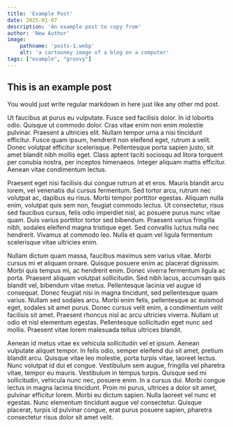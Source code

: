 ```yaml
---
title: 'Example Post'
date: 2025-01-07
description: 'An example post to copy from'
author: 'New Author'
image:
    pathname: 'posts-1.webp'
    alt: 'a cartooney image of a blog on a computer'
tags: ["example", "groovy"]
---
```

## This is an example post
You would just write regular markdown in here just like any other md post.

Ut faucibus at purus eu vulputate. Fusce sed facilisis dolor. In id lobortis odio. Quisque ut commodo dolor. Cras vitae enim non enim molestie pulvinar. Praesent a ultricies elit. Nullam tempor urna a nisi tincidunt efficitur. Fusce quam ipsum, hendrerit non eleifend eget, rutrum a velit. Donec volutpat efficitur scelerisque. Pellentesque porta sapien justo, sit amet blandit nibh mollis eget. Class aptent taciti sociosqu ad litora torquent per conubia nostra, per inceptos himenaeos. Integer aliquam mattis efficitur. Aenean vitae condimentum lectus.

Praesent eget nisi facilisis dui congue rutrum at et eros. Mauris blandit arcu lorem, vel venenatis dui cursus fermentum. Sed tortor arcu, rutrum nec volutpat ac, dapibus eu risus. Morbi tempor porttitor egestas. Aliquam nulla enim, volutpat quis sem non, feugiat commodo lectus. Ut consectetur, risus sed faucibus cursus, felis odio imperdiet nisl, ac posuere purus nunc vitae quam. Duis varius porttitor tortor sed bibendum. Praesent varius fringilla nibh, sodales eleifend magna tristique eget. Sed convallis luctus nulla nec hendrerit. Vivamus at commodo leo. Nulla et quam vel ligula fermentum scelerisque vitae ultricies enim.

Nullam dictum quam massa, faucibus maximus sem varius vitae. Morbi cursus mi et aliquam ornare. Quisque posuere enim ac placerat dignissim. Morbi quis tempus mi, ac hendrerit enim. Donec viverra fermentum ligula ac porta. Praesent aliquam volutpat sollicitudin. Sed nibh lacus, accumsan quis blandit vel, bibendum vitae metus. Pellentesque lacinia vel augue id consequat. Donec feugiat nisi in magna tincidunt, sed pellentesque quam varius. Nullam sed sodales arcu. Morbi enim felis, pellentesque ac euismod eget, sodales sit amet purus. Donec cursus velit enim, a condimentum velit facilisis sit amet. Praesent rhoncus nisl ac arcu ultricies viverra. Nullam ut odio et nisl elementum egestas. Pellentesque sollicitudin eget nunc sed mollis. Praesent vitae lorem malesuada tellus ultrices blandit.

Aenean id metus vitae ex vehicula sollicitudin vel et ipsum. Aenean vulputate aliquet tempor. In felis odio, semper eleifend dui sit amet, pretium blandit arcu. Quisque vitae leo molestie, porta turpis vitae, laoreet lectus. Nunc volutpat id dui et congue. Vestibulum sem augue, fringilla vel pharetra vitae, tempor eu mauris. Vestibulum in tempus turpis. Quisque sed mi sollicitudin, vehicula nunc nec, posuere enim. In a cursus dui. Morbi congue lectus in magna lacinia tincidunt. Proin mi purus, ultrices a dolor sit amet, pulvinar efficitur lorem. Morbi eu dictum sapien. Nulla laoreet vel nunc et egestas. Nunc elementum tincidunt augue vel consectetur. Quisque placerat, turpis id pulvinar congue, erat purus posuere sapien, pharetra consectetur risus dolor sit amet velit.

